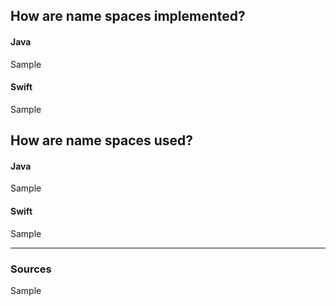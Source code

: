 ## How are name spaces implemented?
#### Java
Sample
#### Swift
Sample

## How are name spaces used?
#### Java
Sample
#### Swift
Sample

----

### Sources
Sample
